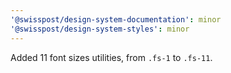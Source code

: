 ```yaml
---
'@swisspost/design-system-documentation': minor
'@swisspost/design-system-styles': minor
---
```


Added 11 font sizes utilities, from `.fs-1` to `.fs-11`.
